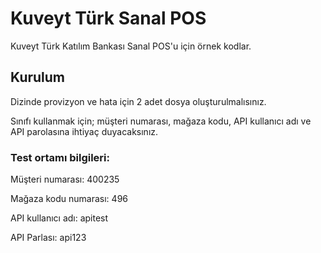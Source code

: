 # Kuveyt Türk Sanal POS
Kuveyt Türk Katılım Bankası Sanal POS'u için örnek kodlar.

## Kurulum
Dizinde provizyon ve hata için 2 adet dosya oluşturulmalısınız.

Sınıfı kullanmak için; müşteri numarası, mağaza kodu, API kullanıcı adı ve API parolasına ihtiyaç duyacaksınız.

### Test ortamı bilgileri:

Müşteri numarası: 400235

Mağaza kodu numarası: 496

API kullanıcı adı: apitest

API Parlası: api123
